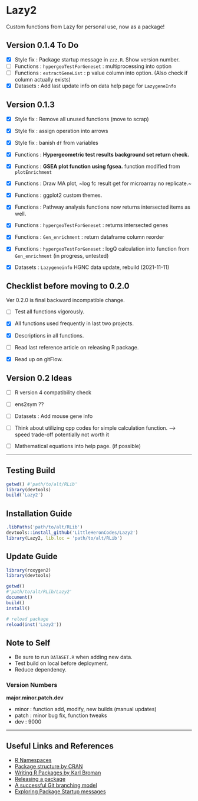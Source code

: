 # Lazy2

Custom functions from Lazy for personal use, now as a package!


## Version 0.1.4 To Do

- [x] Style fix : Package startup message in `zzz.R`. Show version number.
- [ ] Functions : `hypergeoTestForGeneset` : multiprocessing into option
- [ ] Functions : `extractGeneList` : p value column into option. (Also check if column actually exists)
- [x] Datasets  : Add last update info on data help page for `LazygeneInfo`

## Version 0.1.3

- [x] Style fix : Remove all unused functions (move to scrap)
- [x] Style fix : assign operation into arrows
- [x] Style fix : banish `df` from variables
- [x] Functions : **Hypergeometric test results background set return check.**
- [x] Functions : **GSEA plot function using fgsea.** function modified from `plotEnrichment`
- [x] Functions : Draw MA plot, ~log fc result get for microarray no replicate.~
- [x] Functions : ggplot2 custom themes.
- [x] Functions : Pathway analysis functions now returns intersected items as well.
- [x] Functions : `hypergeoTestForGeneset` : returns intersected genes
- [x] Functions : `Gen_enrichment` : return dataframe column reorder
- [x] Functions : `hypergeoTestForGeneset` : logQ calculation into function from `Gen_enrichment` (in progress, untested)
- [x] Datasets  : `Lazygeneinfo` HGNC data update, rebuild (2021-11-11)


## Checklist before moving to 0.2.0

Ver 0.2.0 is final backward incompatible change.

- [ ] Test all functions vigorously.
- [x] All functions used frequently in last two projects.
- [x] Descriptions in all functions.
- [ ] Read last reference article on releasing R package.
- [x] Read up on gitFlow. 


## Version 0.2 Ideas

- [ ] R version 4 compatibility check
- [ ] ens2sym ??
- [ ] Datasets  : Add mouse gene info
- [ ] Think about utilizing cpp codes for simple calculation function. --> speed trade-off potentially not worth it
- [ ] Mathematical equations into help page. (if possible)


---

## Testing Build

```r
getwd()	#'path/to/alt/RLib'
library(devtools)
build('Lazy2')
```

## Installation Guide

```r
.libPaths('path/to/alt/RLib')
devtools::install_github('LittleHeronCodes/Lazy2')
library(Lazy2, lib.loc = 'path/to/alt/RLib')
```

## Update Guide

```r
library(roxygen2)
library(devtools)

getwd()
#'path/to/alt/RLib/Lazy2'
document()
build()
install()

# reload package
reload(inst('Lazy2'))
```

## Note to Self

* Be sure to run `DATASET.R` when adding new data.
* Test build on local before deployment.
* Reduce dependency.

### Version Numbers

**major.minor.patch.dev**

- minor : function add, modify, new builds (manual updates)
- patch : minor bug fix, function tweaks
- dev : 9000 


---

## Useful Links and References

* [R Namespaces](http://r-pkgs.had.co.nz/namespace.html)
* [Package structure by CRAN](https://cran.r-project.org/doc/manuals/r-release/R-exts.html#Package-structure)
* [Writing R Packages by Karl Broman](https://kbroman.org/Tools4RR/assets/lectures/08_rpack_withnotes.pdf)
* [Releasing a package](https://r-pkgs.org/release.html)
* [A successful Git branching model](https://nvie.com/posts/a-successful-git-branching-model/)
* [Exploring Package Startup messages](https://www.rostrum.blog/2021/08/27/zzz/)
